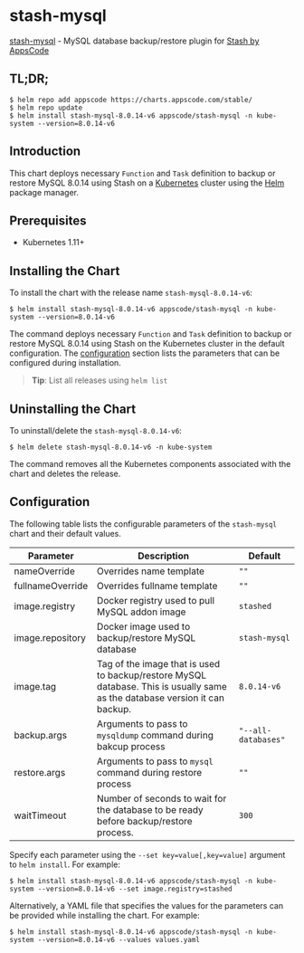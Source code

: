 # stash-mysql

[stash-mysql](https://github.com/stashed/mysql) - MySQL database backup/restore plugin for [Stash by AppsCode](https://stash.run)

## TL;DR;

```console
$ helm repo add appscode https://charts.appscode.com/stable/
$ helm repo update
$ helm install stash-mysql-8.0.14-v6 appscode/stash-mysql -n kube-system --version=8.0.14-v6
```

## Introduction

This chart deploys necessary `Function` and `Task` definition to backup or restore MySQL 8.0.14 using Stash on a [Kubernetes](http://kubernetes.io) cluster using the [Helm](https://helm.sh) package manager.

## Prerequisites

- Kubernetes 1.11+

## Installing the Chart

To install the chart with the release name `stash-mysql-8.0.14-v6`:

```console
$ helm install stash-mysql-8.0.14-v6 appscode/stash-mysql -n kube-system --version=8.0.14-v6
```

The command deploys necessary `Function` and `Task` definition to backup or restore MySQL 8.0.14 using Stash on the Kubernetes cluster in the default configuration. The [configuration](#configuration) section lists the parameters that can be configured during installation.

> **Tip**: List all releases using `helm list`

## Uninstalling the Chart

To uninstall/delete the `stash-mysql-8.0.14-v6`:

```console
$ helm delete stash-mysql-8.0.14-v6 -n kube-system
```

The command removes all the Kubernetes components associated with the chart and deletes the release.
## Configuration

The following table lists the configurable parameters of the `stash-mysql` chart and their default values.

|    Parameter     |                                                         Description                                                         |       Default       |
|------------------|-----------------------------------------------------------------------------------------------------------------------------|---------------------|
| nameOverride     | Overrides name template                                                                                                     | `""`                |
| fullnameOverride | Overrides fullname template                                                                                                 | `""`                |
| image.registry   | Docker registry used to pull MySQL addon image                                                                              | `stashed`           |
| image.repository | Docker image used to backup/restore MySQL database                                                                          | `stash-mysql`       |
| image.tag        | Tag of the image that is used to backup/restore MySQL database. This is usually same as the database version it can backup. | `8.0.14-v6`         |
| backup.args      | Arguments to pass to `mysqldump` command  during bakcup process                                                             | `"--all-databases"` |
| restore.args     | Arguments to pass to `mysql` command during restore process                                                                 | `""`                |
| waitTimeout      | Number of seconds to wait for the database to be ready before backup/restore process.                                       | `300`               |


Specify each parameter using the `--set key=value[,key=value]` argument to `helm install`. For example:

```console
$ helm install stash-mysql-8.0.14-v6 appscode/stash-mysql -n kube-system --version=8.0.14-v6 --set image.registry=stashed
```

Alternatively, a YAML file that specifies the values for the parameters can be provided while
installing the chart. For example:

```console
$ helm install stash-mysql-8.0.14-v6 appscode/stash-mysql -n kube-system --version=8.0.14-v6 --values values.yaml
```
